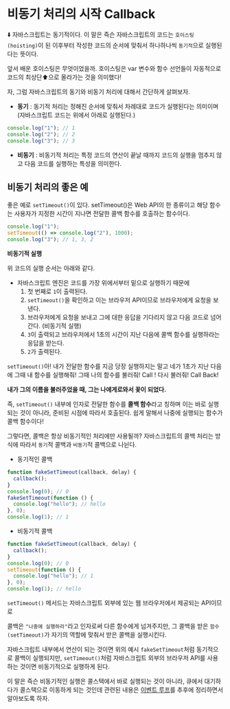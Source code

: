 # 비동기 처리의 시작 Callback

⬇️ 자바스크립트는 동기적이다. 이 말은 즉슨 자바스크립트의 코드는 `호이스팅(hoisting)`이 된 이후부터 작성한 코드의 순서에 맞춰서 하나하나씩 `동기적`으로 실행된다는 뜻이다.

앞서 배운 호이스팅은 무엇이었을까. 호이스팅은 var 변수와 함수 선언들이 자동적으로 코드의 최상단⬆️으로 올라가는 것을 의미했다!

자, 그럼 자바스크립트의 동기와 비동기 처리에 대해서 간단하게 살펴보자.

- **동기** : 동기적 처리는 정해진 순서에 맞춰서 차례대로 코드가 실행된다는 의미이며(자바스크립트 코드는 위에서 아래로 실행된다.)

```js
console.log("1"); // 1
console.log("2"); // 2
console.log("3"); // 3
```

- **비동기** : 비동기적 처리는 특정 코드의 연산이 끝날 때까지 코드의 실행을 멈추지 않고 다음 코드를 실행하는 특성을 의미한다.

## 비동기 처리의 좋은 예

좋은 예로 `setTimeout()`이 있다. setTimeout()은 Web API의 한 종류이고 해당 함수는 사용자가 지정한 시간이 지나면 전달한 콜백 함수를 호출하는 함수이다.

```js
console.log("1");
setTimeout(() => console.log("2"), 1000);
console.log("3"); // 1, 3, 2
```

**비동기적 실행**

위 코드의 실행 순서는 아래와 같다.

- 자바스크립트 엔진은 코드를 가장 위에서부터 밑으로 실행하기 때문에
  1. 첫 번째로 `1`이 출력된다.
  2. `setTimeout()`을 확인하고 이는 브라우저 API이므로 브라우저에게 요청을 보낸다.
  3. 브라우저에게 요청을 보내고 그에 대한 응답을 기다리지 않고 다음 코드로 넘어간다. (비동기적 실행)
  4. `3`이 출력되고 브라우저에서 1초의 시간이 지난 다음에 콜백 함수를 실행하라는 응답을 받는다.
  5. `2`가 출력된다.

`setTimeout()`아! 내가 전달한 함수를 지금 당장 실행하지는 말고
네가 1초가 지난 다음에 그때 내 함수를 실행해줘! 그때 나의 함수를 불러줘! Call ! 다시 불러줘! Call Back!

**내가 그의 이름을 불러주었을 때, 그는 나에게로와서 꽃이 되었다.**

즉, `setTimeout()` 내부에 인자로 전달한 함수를 **콜백 함수**라고 칭하며 이는 바로 실행되는 것이 아니라, 준비된 시점에 따라서 호출된다. 쉽게 말해서 나중에 실행되는 함수가 콜백 함수이다!

그렇다면, 콜백은 항상 비동기적인 처리에만 사용될까? 자바스크립트의 콜백 처리는 방식에 따라서 `동기`적 콜백과 `비동기`적 콜백으로 나뉜다.

- 동기적인 콜백

```js
function fakeSetTimeout(callback, delay) {
  callback();
}
console.log(0); // 0
fakeSetTimeout(function () {
  console.log("hello"); // hello
}, 0);
console.log(1); // 1
```

- 비동기적 콜백

```js
function fakeSetTimeout(callback, delay) {
  callback();
}
console.log(0); // 0
setTimeout(function () {
  console.log("hello"); // 1
}, 0);
console.log(1); // hello
```

`setTimeout()` 메서드는 자바스크립트 외부에 있는 웹 브라우저에서 제공되는 API이므로

콜백은 `"나중에 실행하라"`라고 인자로써 다른 함수에게 넘겨주지만, 그 콜백을 받은 `함수(setTimeout)`가 자기의 역할에 맞춰서 받은 콜백을 실행시킨다.

자바스크립트 내부에서 연산이 되는 것이면 위의 예시 `fakeSetTimeout`처럼 동기적으로 콜백이 실행되지만, `setTimeout()`처럼 자바스크립트 외부의 브라우저 API를 사용하는 것이면 비동기적으로 실행하게 된다.

이 말은 즉슨 비동기적인 실행은 콜스택에서 바로 실행되는 것이 아니라, 큐에서 대기하다가 콜스택으로 이동하게 되는 것인데 관련된 내용은 [이벤트 루프](https://poiemaweb.com/js-event)를 추후에 정리하면서 알아보도록 하자.
